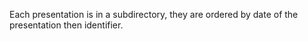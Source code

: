 Each presentation is in a subdirectory, they are ordered by date of the presentation then identifier.
